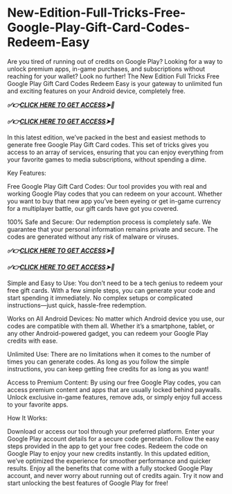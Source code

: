 # New-Edition-Full-Tricks-Free-Google-Play-Gift-Card-Codes-Redeem-Easy
Are you tired of running out of credits on Google Play? Looking for a way to unlock premium apps, in-game purchases, and subscriptions without reaching for your wallet? Look no further! The New Edition Full Tricks Free Google Play Gift Card Codes Redeem Easy is your gateway to unlimited fun and exciting features on your Android device, completely free.

***✅👉[CLICK HERE TO GET ACCESS](https://btadeal.com/g3gl5px/)➤🎯***

***✅👉[CLICK HERE TO GET ACCESS](https://btadeal.com/g3gl5px/)➤🎯***


In this latest edition, we’ve packed in the best and easiest methods to generate free Google Play Gift Card codes. This set of tricks gives you access to an array of services, ensuring that you can enjoy everything from your favorite games to media subscriptions, without spending a dime.

Key Features:

Free Google Play Gift Card Codes: Our tool provides you with real and working Google Play codes that you can redeem on your account. Whether you want to buy that new app you’ve been eyeing or get in-game currency for a multiplayer battle, our gift cards have got you covered.

100% Safe and Secure: Our redemption process is completely safe. We guarantee that your personal information remains private and secure. The codes are generated without any risk of malware or viruses.

 ***✅👉[CLICK HERE TO GET ACCESS](https://btadeal.com/g3gl5px/)➤🎯***

 ***✅👉[CLICK HERE TO GET ACCESS](https://btadeal.com/g3gl5px/)➤🎯***
 

Simple and Easy to Use: You don’t need to be a tech genius to redeem your free gift cards. With a few simple steps, you can generate your code and start spending it immediately. No complex setups or complicated instructions—just quick, hassle-free redemption.

Works on All Android Devices: No matter which Android device you use, our codes are compatible with them all. Whether it’s a smartphone, tablet, or any other Android-powered gadget, you can redeem your Google Play credits with ease.

Unlimited Use: There are no limitations when it comes to the number of times you can generate codes. As long as you follow the simple instructions, you can keep getting free credits for as long as you want!

Access to Premium Content: By using our free Google Play codes, you can access premium content and apps that are usually locked behind paywalls. Unlock exclusive in-game features, remove ads, or simply enjoy full access to your favorite apps.

How It Works:

Download or access our tool through your preferred platform.
Enter your Google Play account details for a secure code generation.
Follow the easy steps provided in the app to get your free codes.
Redeem the code on Google Play to enjoy your new credits instantly.
In this updated edition, we’ve optimized the experience for smoother performance and quicker results. Enjoy all the benefits that come with a fully stocked Google Play account, and never worry about running out of credits again. Try it now and start unlocking the best features of Google Play for free!
